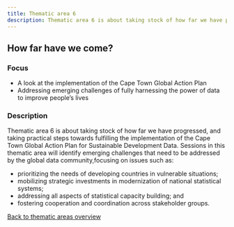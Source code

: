 ```yaml
---
title: Thematic area 6
description: Thematic area 6 is about taking stock of how far we have progressed, and taking practical steps towards fulfilling the implementation of the Cape Town Global Action Plan for Sustainable Development Data.
---
```


## How far have we come?

### Focus

- A look at the implementation of the Cape Town Global Action Plan
- Addressing emerging challenges of fully harnessing the power of data to improve people’s lives

### Description

Thematic area 6 is about taking stock of how far we have progressed, and taking practical steps towards fulfilling the implementation of the Cape Town Global Action Plan for Sustainable Development Data. Sessions in this thematic area will identify emerging challenges that need to be addressed by the global data community,focusing on issues such as:

- prioritizing the needs of developing countries in vulnerable situations;
- mobilizing strategic investments in modernization of national statistical systems;
- addressing all aspects of statistical capacity building; and
- fostering cooperation and coordination across stakeholder groups.

[Back to thematic areas overview](/programme/)
